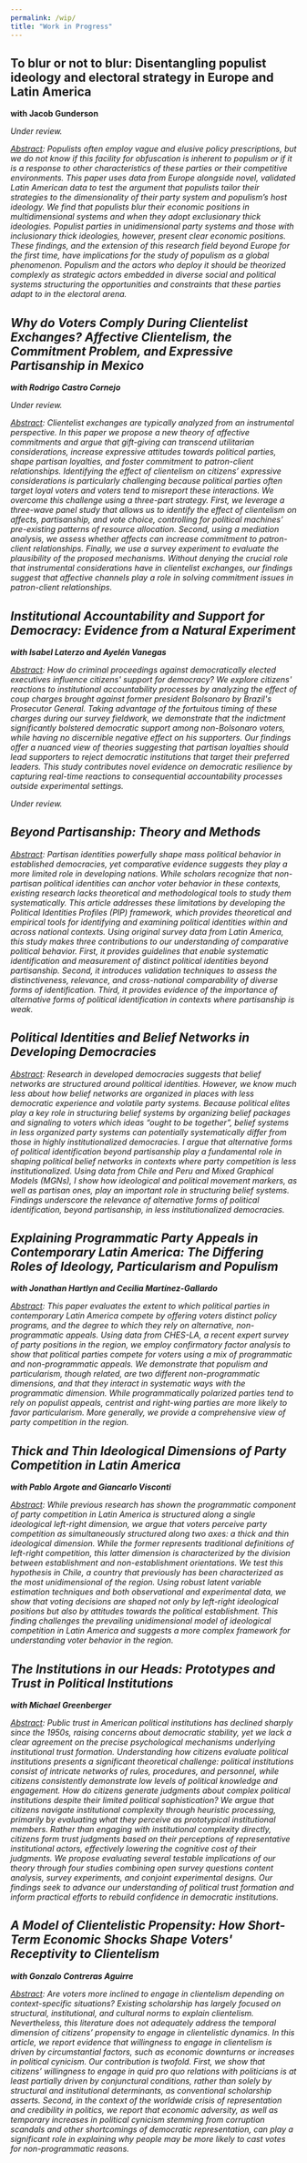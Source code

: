 ```yaml
---
permalink: /wip/
title: "Work in Progress"
---
```

## To blur or not to blur: Disentangling populist ideology and electoral strategy in Europe and Latin America

**with Jacob Gunderson**

<i>Under review.<i>

<u>Abstract</u>: Populists often employ vague and elusive policy prescriptions, but we do not know if this facility for obfuscation is inherent to populism or if it is a response to other characteristics of these parties or their competitive environments. This paper uses data from Europe alongside novel, validated Latin American data to test the argument that populists tailor their strategies to the dimensionality of their party system and populism’s host ideology. We find that populists blur their economic positions in multidimensional systems and when they adopt exclusionary thick ideologies. Populist parties in unidimensional party systems and those with inclusionary thick ideologies, however, present clear economic positions. These findings, and the extension of this research field beyond Europe for the first time, have implications for the study of populism as a global phenomenon. Populism and the actors who deploy it should be theorized complexly as strategic actors embedded in diverse social and political systems structuring the opportunities and constraints that these parties adapt to in the electoral arena.

## Why do Voters Comply During Clientelist Exchanges? Affective Clientelism, the Commitment Problem, and Expressive Partisanship in Mexico

**with Rodrigo Castro Cornejo**

<i>Under review.<i>

<u>Abstract</u>: Clientelist exchanges are typically analyzed from an instrumental perspective. In this paper we propose a new theory of affective commitments and argue that gift-giving can transcend utilitarian considerations, increase expressive attitudes towards political parties, shape partisan loyalties, and foster commitment to patron-client relationships. Identifying the effect of clientelism on citizens’ expressive considerations is particularly challenging because political parties often target loyal voters and voters tend to misreport these interactions. We overcome this challenge using a three-part strategy. First, we leverage a three-wave panel study that allows us to identify the effect of clientelism on affects, partisanship, and vote choice, controlling for political machines’ pre-existing patterns of resource allocation. Second, using a mediation analysis, we assess whether affects can increase commitment to patron-client relationships. Finally, we use a survey experiment to evaluate the plausibility of the proposed mechanisms. Without denying the crucial role that instrumental considerations have in clientelist exchanges, our findings suggest that affective channels play a role in solving commitment issues in patron-client relationships.

## Institutional Accountability and Support for Democracy: Evidence from a Natural Experiment

**with Isabel Laterzo and Ayelén Vanegas**

<u>Abstract</u>: How do criminal proceedings against democratically elected executives influence citizens' support for democracy? We explore citizens' reactions to institutional accountability processes by analyzing the effect of coup charges brought against former president Bolsonaro by Brazil's Prosecutor General. Taking advantage of the fortuitous timing of these charges during our survey fieldwork, we demonstrate that the indictment significantly bolstered democratic support among non-Bolsonaro voters, while having no discernible negative effect on his supporters. Our findings offer a nuanced view of theories suggesting that partisan loyalties should lead supporters to reject democratic institutions that target their preferred leaders. This study contributes novel evidence on democratic resilience by capturing real-time reactions to consequential accountability processes outside experimental settings.

<i>Under review.<i>

## Beyond Partisanship: Theory and Methods

<u>Abstract</u>: Partisan identities powerfully shape mass political behavior in established democracies, yet comparative evidence suggests they play a more limited role in developing nations. While scholars recognize that non-partisan political identities can anchor voter behavior in these contexts, existing research lacks theoretical and methodological tools to study them systematically. This article addresses these limitations by developing the Political Identities Profiles (PIP) framework, which provides theoretical and empirical tools for identifying and examining political identities within and across national contexts. Using original survey data from Latin America, this study makes three contributions to our understanding of comparative political behavior. First, it provides guidelines that enable systematic identification and measurement of distinct political identities beyond partisanship. Second, it introduces validation techniques to assess the distinctiveness, relevance, and cross-national comparability of diverse forms of identification. Third, it provides evidence of the importance of alternative forms of political identification in contexts where partisanship is weak. 

## Political Identities and Belief Networks in Developing Democracies

<u>Abstract</u>: Research in developed democracies suggests that belief networks are structured around political identities. However, we know much less about how belief networks are organized in places with less democratic experience and volatile party systems. Because political elites play a key role in structuring belief systems by organizing belief packages and signaling to voters which ideas “ought to be together”, belief systems in less organized party systems can potentially systematically differ from those in highly institutionalized democracies. I argue that alternative forms of political identification beyond partisanship play a fundamental role in shaping political belief networks in contexts where party competition is less institutionalized. Using data from Chile and Peru and Mixed Graphical Models (MGNs), I show how ideological and political movement markers, as well as partisan ones, play an important role in structuring belief systems. Findings underscore the relevance of alternative forms of political identification, beyond partisanship, in less institutionalized democracies.

## Explaining Programmatic Party Appeals in Contemporary Latin America: The Differing Roles of Ideology, Particularism and Populism

**with Jonathan Hartlyn and Cecilia Martínez-Gallardo**

<u>Abstract</u>: This paper evaluates the extent to which political parties in contemporary Latin America compete by offering voters distinct policy programs, and the degree to which they rely on alternative, non-programmatic appeals. Using data from CHES-LA, a recent expert survey of party positions in the region, we employ confirmatory factor analysis to show that political parties compete for voters using a mix of programmatic and non-programmatic appeals. We demonstrate that populism and particularism, though related, are two different non-programmatic dimensions, and that they interact in systematic ways with the programmatic dimension. While programmatically polarized parties tend to rely on populist appeals, centrist and right-wing parties are more likely to favor particularism. More generally, we provide a comprehensive view of party competition in the region.

## Thick and Thin Ideological Dimensions of Party Competition in Latin America

**with Pablo Argote and Giancarlo Visconti**

<u>Abstract</u>: While previous research has shown the programmatic component of party competition in Latin America is structured along a single ideological left-right dimension, we argue that voters perceive party competition as simultaneously structured along two axes: a thick and thin ideological dimension. While the former represents traditional definitions of left-right competition, this latter dimension is characterized by the division between establishment and non-establishment orientations. We test this hypothesis in Chile, a country that previously has been characterized as the most unidimensional of the region. Using robust latent variable estimation techniques and both observational and experimental data, we show that voting decisions are shaped not only by left-right ideological positions but also by attitudes towards the political establishment. This finding challenges the prevailing unidimensional model of ideological competition in Latin America and suggests a more complex framework for understanding voter behavior in the region.

## The Institutions in our Heads: Prototypes and Trust in Political Institutions

**with Michael Greenberger**

<u>Abstract</u>: Public trust in American political institutions has declined sharply since the 1950s, raising concerns about democratic stability, yet we lack a clear agreement on the precise psychological mechanisms underlying institutional trust formation. Understanding how citizens evaluate political institutions presents a significant theoretical challenge: political institutions consist of intricate networks of rules, procedures, and personnel, while citizens consistently demonstrate low levels of political knowledge and engagement. How do citizens generate judgments about complex political institutions despite their limited political sophistication? We argue that citizens navigate institutional complexity through heuristic processing, primarily by evaluating what they perceive as prototypical institutional members. Rather than engaging with institutional complexity directly, citizens form trust judgments based on their perceptions of representative institutional actors, effectively lowering the cognitive cost of their judgments. We propose evaluating several testable implications of our theory through four studies combining open survey questions content analysis, survey experiments, and conjoint experimental designs. Our findings seek to advance our understanding of political trust formation and inform practical efforts to rebuild confidence in democratic institutions.

## A Model of Clientelistic Propensity: How Short-Term Economic Shocks Shape Voters' Receptivity to Clientelism

**with Gonzalo Contreras Aguirre**

<u>Abstract</u>: Are voters more inclined to engage in clientelism depending on context-specific situations? Existing scholarship has largely focused on structural, institutional, and cultural norms to explain clientelism. Nevertheless, this literature does not adequately address the temporal dimension of citizens’ propensity to engage in clientelistic dynamics. In this article, we report evidence that willingness to engage in clientelism is driven by circumstantial factors, such as economic downturns or increases in political cynicism. Our contribution is twofold. First, we show that citizens’ willingness to engage in quid pro quo relations with politicians is at least partially driven by conjunctural conditions, rather than solely by structural and institutional determinants, as conventional scholarship asserts. Second, in the context of the worldwide crisis of representation and credibility in politics, we report that economic adversity, as well as temporary increases in political cynicism stemming from corruption scandals and other shortcomings of democratic representation, can play a significant role in explaining why people may be more likely to cast votes for non-programmatic reasons.